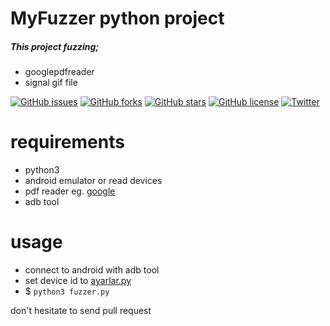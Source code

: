 # MyFuzzer python project
##### This project fuzzing;
- googlepdfreader
- signal gif file

[![GitHub issues](https://img.shields.io/github/issues/MucahitSaratar/myfuzzer)](https://github.com/MucahitSaratar/myfuzzer/issues)  [![GitHub forks](https://img.shields.io/github/forks/MucahitSaratar/myfuzzer)](https://github.com/MucahitSaratar/myfuzzer/network) [![GitHub stars](https://img.shields.io/github/stars/MucahitSaratar/myfuzzer)](https://github.com/MucahitSaratar/myfuzzer/stargazers) [![GitHub license](https://img.shields.io/github/license/MucahitSaratar/myfuzzer)](https://github.com/MucahitSaratar/myfuzzer/blob/main/LICENSE) [![Twitter](https://img.shields.io/twitter/url?style=social&url=e.g.%20https%3A%2F%2Fgithub.com%2FMucahitSaratar%2Fmyfuzzer)](https://twitter.com/intent/tweet?text=Wow:&url=https%3A%2F%2Fgithub.com%2FMucahitSaratar%2Fmyfuzzer)
 # requirements
 - python3
 - android emulator or read devices
 - pdf reader eg. [google](https://play.google.com/store/apps/details?id=com.google.android.apps.pdfviewer&hl=en_US&gl=RU)
 - adb tool

# usage
- connect to android with adb tool
- set device id to [ayarlar.py](https://github.com/MucahitSaratar/myfuzzer/blob/main/ayarlar.py)
- $ ```python3 fuzzer.py```

 don't hesitate to send pull request
